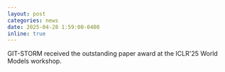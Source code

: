 ```yaml
---
layout: post
categories: news
date: 2025-04-28 1:59:00-0400
inline: true
---
```


GIT-STORM received the outstanding paper award at the ICLR'25 World Models workshop.